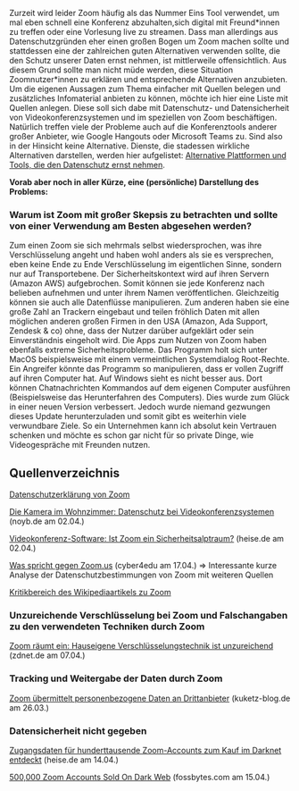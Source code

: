 Zurzeit wird leider Zoom häufig als das Nummer Eins Tool verwendet,
um mal eben schnell eine Konferenz abzuhalten,sich digital mit Freund\*innen zu treffen oder eine Vorlesung live zu streamen.
Dass man allerdings aus Datenschutzgründen eher einen großen Bogen um Zoom machen sollte und stattdessen eine der zahlreichen guten Alternativen verwenden sollte,
die den Schutz unserer Daten ernst nehmen, ist mittlerweile offensichtlich. Aus diesem Grund sollte man nicht müde werden, diese Situation Zoomnutzer\*innen zu erklären und entsprechende Alternativen anzubieten.
Um die eigenen Aussagen zum Thema einfacher mit Quellen belegen
und zusätzliches Infomaterial anbieten zu können, möchte ich hier eine Liste mit Quellen anlegen. Diese soll sich dabe mit Datenschutz- und Datensicherheit von Videokonferenzsystemen und im speziellen von Zoom beschäftigen. Natürlich treffen viele der Probleme auch auf die Konferenztools anderer großer Anbieter, wie Google Hangouts oder Microsoft Teams zu. Sind also in der Hinsicht keine Alternative. Dienste, die stadessen wirkliche Alternativen darstellen, werden hier aufgelistet: 
[Alternative Plattformen und Tools, die den Datenschutz ernst nehmen](https://github.com/techware01/digitale-Lehre-und-Datenschutz/blob/master/alternativen.md).

**Vorab aber noch in aller Kürze, eine (persönliche) Darstellung des Problems:**

### Warum ist Zoom mit großer Skepsis zu betrachten und sollte von einer Verwendung am Besten abgesehen werden?

Zum einen Zoom sie sich mehrmals selbst wiedersprochen,
was ihre Verschlüsselung angeht und haben wohl anders als sie es versprechen,
eben keine Ende zu Ende Verschlüsselung im eigentlichen Sinne, sondern nur auf Transportebene. Der Sicherheitskontext wird auf ihren Servern (Amazon AWS) aufgebrochen. Somit können sie jede Konferenz nach belieben aufnehmen und unter ihrem Namen veröffentlichen. Gleichzeitig können sie auch alle Datenflüsse manipulieren.
Zum anderen haben sie eine große Zahl an Trackern eingebaut und teilen fröhlich Daten mit allen möglichen anderen großen Firmen in den USA (Amazon, Ada Support, Zendesk & co) ohne, dass der Nutzer darüber aufgeklärt oder sein Einverständnis eingeholt wird.
Die Apps zum Nutzen von Zoom haben ebenfalls extreme Sicherheitsprobleme. Das Programm holt sich unter MacOS beispielsweise mit einem vermeintlichen Systemdialog Root-Rechte. Ein Angreifer könnte das Programm so manipulieren, dass er vollen Zugriff auf ihren Computer hat. Auf Windows sieht es nicht besser aus. Dort können Chatnachrichten Kommandos auf dem eigenen Computer ausführen (Beispielsweise das Herunterfahren des Computers). Dies wurde zum Glück in einer neuen Version verbessert. Jedoch wurde niemand gezwungen dieses Update herunterzuladen und somit gibt es weiterhin viele verwundbare Ziele.
So ein Unternehmen kann ich absolut kein Vertrauen schenken und möchte es schon gar nicht für so private Dinge, wie Videogespräche mit Freunden nutzen.

## Quellenverzeichnis

[Datenschutzerklärung von Zoom](https://zoom.us/de-de/privacy.html)

[Die Kamera im Wohnzimmer: Datenschutz bei Videokonferenzsystemen](https://noyb.eu/de/unterbrochene-uebertragung) (noyb.de am 02.04.)

[Videokonferenz-Software: Ist Zoom ein Sicherheitsalptraum?](https://www.heise.de/security/meldung/Videokonferenz-Software-Ist-Zoom-ein-Sicherheitsalptraum-4695000.html) (heise.de am 02.04.)

[Was spricht gegen Zoom.us](https://cyber4edu.org/c4e/wiki/zoom) (cyber4edu am 17.04.) => Interessante kurze Analyse der Datenschutzbestimmungen von Zoom mit weiteren Quellen

[Kritikbereich des Wikipediaartikels zu Zoom](https://de.m.wikipedia.org/wiki/Zoom_Video_Communications#Kritik)

### Unzureichende Verschlüsselung bei Zoom und Falschangaben zu den verwendeten Techniken durch Zoom

[Zoom räumt ein: Hauseigene Verschlüsselungstechnik ist unzureichend](https://www.zdnet.de/88378671/zoom-raeumt-ein-hauseigene-verschluesselungstechnik-ist-unzureichend/) (zdnet.de am 07.04.)

### Tracking und Weitergabe der Daten durch Zoom

[Zoom übermittelt personenbezogene Daten an Drittanbieter](https://www.kuketz-blog.de/zoom-uebermittelt-personenbezogene-daten-an-drittanbieter/) (kuketz-blog.de am 26.03.)

### Datensicherheit nicht gegeben
[Zugangsdaten für hunderttausende Zoom-Accounts zum Kauf im Darknet entdeckt](https://www.heise.de/security/meldung/Zugangsdaten-fuer-hunderttausende-Zoom-Accounts-zum-Kauf-im-Darknet-entdeckt-4701838.html) (heise.de am 14.04.)

[500,000 Zoom Accounts Sold On Dark Web](https://fossbytes.com/zoom-security-issues-500000-zoom-accounts-sold-dark-web/) (fossbytes.com am 15.04.)
